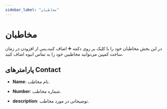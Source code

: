 ```yaml
---
sidebar_label: "مخاطبان"
---
```


<head>
  <title>مخاطبان | مستندات سیموتل</title>
</head>



# مخاطبان

در این بخش مخاطبان خود را با کلیک بر روی دکمه ➕ اضاف کنید،پس از افزودن در زمان ساخت کمپین می‌توانید مخاطبین خود را به تماس انبوه اضاف کنید.

## پارامترهای Contact

- **Name**: نام مخاطب.

- **Number**: شماره مخاطب.

- **description**: توضیحاتی در مورد مخاطب.
